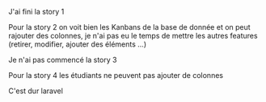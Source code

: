 J'ai fini la story 1

Pour la story 2 on voit bien les Kanbans de la base de donnée et on peut rajouter des colonnes, je n'ai pas eu le temps de mettre les autres features (retirer, modifier, ajouter des éléments ...)

Je n'ai pas commencé la story 3

Pour la story 4 les étudiants ne peuvent pas ajouter de colonnes

C'est dur laravel